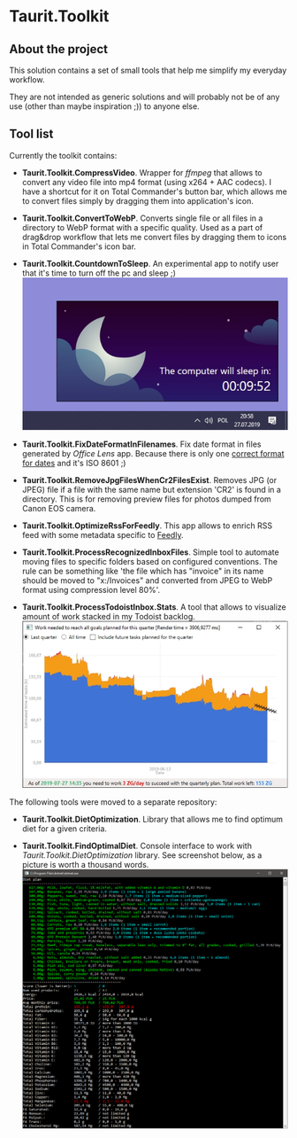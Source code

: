 # Taurit.Toolkit

## About the project

This solution contains a set of small tools that help me simplify my everyday workflow.

They are not intended as generic solutions and will probably not be of any use (other than maybe inspiration ;)) to anyone else.

## Tool list

Currently the toolkit contains:

* __Taurit.Toolkit.CompressVideo__. Wrapper for _ffmpeg_ that allows to convert any video file into mp4 format (using x264 + AAC codecs). I have a shortcut for it on Total Commander's button bar, which allows me to convert files simply by dragging them into application's icon.

* __Taurit.Toolkit.ConvertToWebP__. Converts single file or all files in a directory to WebP format with a specific quality. Used as a part of drag&drop workflow that lets me convert files by dragging them to icons in Total Commander's icon bar.

* __Taurit.Toolkit.CountdownToSleep__. An experimental app to notify user that it's time to turn off the pc and sleep ;)<br />
![Taurit.Toolkit.FindOptimumDiet](docs/images/2019-07-27-countdown-to-sleep.jpg)

* __Taurit.Toolkit.FixDateFormatInFilenames__. Fix date format in files generated by _Office Lens_ app. Because there is only one [correct format for dates](https://xkcd.com/1179/) and it's ISO 8601 ;)

* __Taurit.Toolkit.RemoveJpgFilesWhenCr2FilesExist__. Removes JPG (or JPEG) file if a file with the same name but extension 'CR2' is found in a directory. This is for removing preview files for photos dumped from Canon EOS camera.

* __Taurit.Toolkit.OptimizeRssForFeedly__. This app allows to enrich RSS feed with some metadata specific to [Feedly](https://feedly.com).

* __Taurit.Toolkit.ProcessRecognizedInboxFiles__. Simple tool to automate moving files to specific folders based on configured conventions. The rule can be something like 'the file which has "invoice" in its name should be moved to "x:/Invoices" and converted from JPEG to WebP format using compression level 80%'.

* __Taurit.Toolkit.ProcessTodoistInbox.Stats__. A tool that allows to visualize amount of work stacked in my Todoist backlog.<br />
![Taurit.Toolkit.ProcessTodoistInbox.Stats](docs/images/2019-07-27-todoist-stats-screenshot.jpg)

The following tools were moved to a separate repository:

* __Taurit.Toolkit.DietOptimization__. Library that allows me to find optimum diet for a given criteria.

* __Taurit.Toolkit.FindOptimalDiet__. Console interface to work with _Taurit.Toolkit.DietOptimization_ library. See screenshot below, as a picture is worth a thousand words.<br />
![Taurit.Toolkit.FindOptimumDiet](docs/images/find-optimum-diet-tool-screenshot.png)

